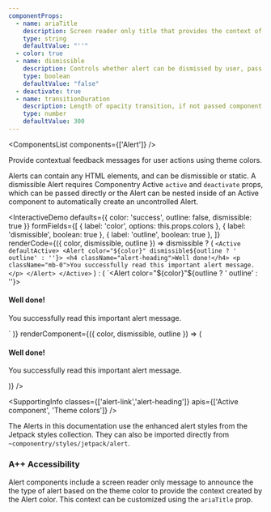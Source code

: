 ```yaml
---
componentProps:
  - name: ariaTitle
    description: Screen reader only title that provides the context of the alert. By default the type of alert is included.
    type: string
    defaultValue: "''"
  - color: true
  - name: dismissible
    description: Controls whether alert can be dismissed by user, pass <code>false</code> to prevent dismissal of an alert.
    type: boolean
    defaultValue: "false"
  - deactivate: true
  - name: transitionDuration
    description: Length of opacity transition, if not passed component will default to 300ms or <code>THEME</code> value if set using <code>ThemeProvider</code>.
    type: number
    defaultValue: 300
---
```

<ComponentsList components={['Alert']} />

Provide contextual feedback messages for user actions using theme colors.

Alerts can contain any HTML elements, and can be dismissible or static. A
dismissible Alert requires Componentry Active `active` and `deactivate` props,
which can be passed directly or the Alert can be nested inside of an Active
component to automatically create an uncontrolled Alert.

<InteractiveDemo
  defaults={{ color: 'success', outline: false, dismissible: true }}
  formFields={[
    { label: 'color', options: this.props.colors },
    { label: 'dismissible', boolean: true },
    { label: 'outline', boolean: true },
  ]}
  renderCode={({ color, dismissible, outline }) => dismissible ? (
    `<Active defaultActive>
  <Alert color="${color}" dismissible${outline ? ' outline' : ''}>
    <h4 className="alert-heading">Well done!</h4>
    <p className="mb-0">You successfully read this important alert message.</p>
  </Alert>
</Active>`
  ) : (
    `<Alert color="${color}"${outline ? ' outline' : ''}>
  <h4 className="alert-heading">Well done!</h4>
  <p className="mb-0">You successfully read this important alert message.</p>
</Alert>`
  )}
  renderComponent={({ color, dismissible, outline }) => (
    <div className="w-100">
      <Active defaultActive>
        <Alert color={color} dismissible={dismissible} outline={outline}>
          <h4 className="alert-heading">Well done!</h4>
          <p className="mb-0">You successfully read this important alert message.</p>
        </Alert>
      </Active>
    </div>
  )}
/>

<SupportingInfo
  classes={['alert-link','alert-heading']}
  apis={['Active component', 'Theme colors']}
/>

<Alert color="info" className="mt">
  The Alerts in this documentation use the enhanced alert styles from the
  Jetpack styles collection. They can also
  be imported directly from <code>~componentry/styles/jetpack/alert</code>.
</Alert>

### <Icon id="stars" /> A++ Accessibility

Alert components include a screen reader only message to announce the the type
of alert based on the theme color to provide the context created by the Alert
color. This context can be customized using the `ariaTitle` prop.

<PropsTabs componentProps={componentProps} themeColors />
